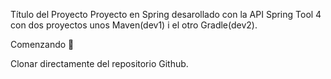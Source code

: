 Título del Proyecto
Proyecto en Spring desarollado con la API Spring Tool 4 con dos proyectos unos Maven(dev1) i el otro Gradle(dev2).

Comenzando 🚀

Clonar directamente del repositorio Github.


